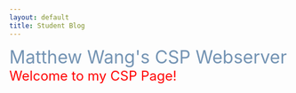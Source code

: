 ```yaml
---
layout: default
title: Student Blog
---
```


<font size ="+3">
    <span style="color:#7393B3;">
    Matthew Wang's CSP Webserver
    </span>
</font>

<font size="+2">
<span style="color:red;">
Welcome to my CSP Page! 
</span>
</font>
<p style="background-image: url('logo.png');"> 